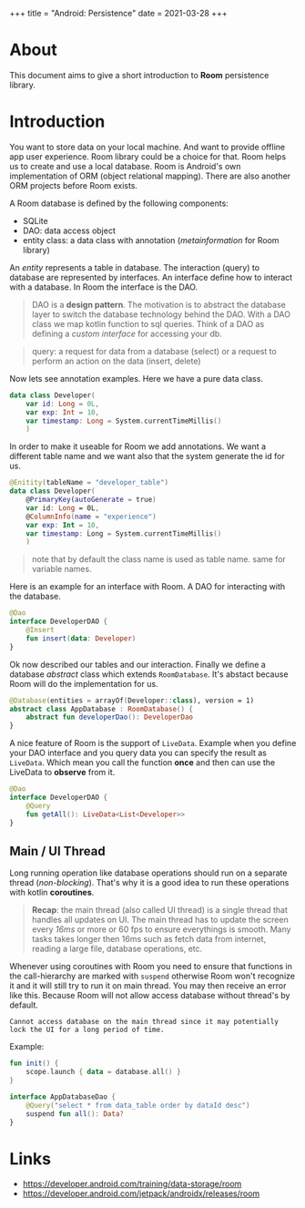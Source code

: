 +++
title = "Android: Persistence"
date = 2021-03-28
+++

# About
This document aims to give a short introduction to __Room__ persistence library.

# Introduction
You want to store data on your local machine. And want to provide offline app user experience. Room library could be a choice for that.
Room helps us to create and use a local database. Room is Android's own implementation of ORM (object relational mapping).
There are also another ORM projects before Room exists.

A Room database is defined by the following components:
* SQLite
* DAO: data access object
* entity class: a data class with annotation (_metainformation_ for Room library)

An _entity_ represents a table in database. The interaction (query) to database are represented by interfaces.
An interface define how to interact with a database. In Room the interface is the DAO.

> DAO is a __design pattern__. The motivation is to abstract the database layer to switch the database technology behind the DAO. With a DAO class we map kotlin function to sql queries. Think of a DAO as defining a _custom interface_ for accessing your db.

> query: a request for data from a database (select) or a request to perform an action on the data (insert, delete)

Now lets see annotation examples. Here we have a pure data class.

```kotlin
data class Developer(
	var id: Long = 0L,
	var exp: Int = 10,
	var timestamp: Long = System.currentTimeMillis()
	)
```

In order to make it useable for Room we add annotations. We want a different table name and we want also that the system generate the id for us. 

```kotlin
@Enitity(tableName = "developer_table")
data class Developer(
	@PrimaryKey(autoGenerate = true)
	var id: Long = 0L,
	@ColumnInfo(name = "experience")
	var exp: Int = 10,
	var timestamp: Ĺong = System.currentTimeMillis()
	)
```
> note that by default the class name is used as table name. same for variable names.

Here is an example for an interface with Room. A DAO for interacting with the database.
```kotlin
@Dao
interface DeveloperDAO {
    @Insert
    fun insert(data: Developer)
}
```

Ok now described our tables and our interaction. Finally we define a database _abstract_ class which extends `RoomDatabase`. It's abstact because Room will do the implementation for us. 
```kotlin
@Database(entities = arrayOf(Developer::class), version = 1)
abstract class AppDatabase : RoomDatabase() {
    abstract fun developerDao(): DeveloperDao
}
```

A nice feature of Room is the support of `LiveData`. 
Example when you define your DAO interface and you query data you can specify the result as `LiveData`. Which mean you call the function __once__ and then can use the LiveData to __observe__ from it.

```kotlin
@Dao
interface DeveloperDAO {
    @Query
    fun getAll(): LiveData<List<Developer>>
}
```

## Main / UI Thread
Long running operation like database operations should run on a separate thread (_non-blocking_). That's why it is a good idea to run these operations with kotlin __coroutines__.

> __Recap__: the main thread (also called UI thread) is a single thread that handles all updates on UI. The main thread has to update the screen every _16ms_ or more or 60 fps to ensure everythings is smooth. Many tasks takes longer then 16ms such as fetch data from internet, reading a large file, database operations, etc.

Whenever using coroutines with Room you need to ensure that functions in the call-hierarchy are marked with `suspend` otherwise Room won't recognize it and it will still try to run it on main thread. 
You may then receive an error like this. Because Room will not allow access database without thread's by default.
```
Cannot access database on the main thread since it may potentially lock the UI for a long period of time.
```

Example:
```kotlin
fun init() {
	scope.launch { data = database.all() }
}

interface AppDatabaseDao {
	@Query("select * from data_table order by dataId desc")
	suspend fun all(): Data?
}
```

# Links
* https://developer.android.com/training/data-storage/room
* https://developer.android.com/jetpack/androidx/releases/room
